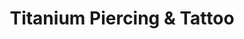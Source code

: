 ---
title: "Titanium Piercing & Tattoo"
url: /bilbao/titanium-piercing-und-tattoo/
shop: tatuaje
---